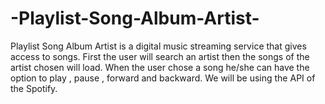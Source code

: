# -Playlist-Song-Album-Artist-
Playlist Song Album Artist is a digital music streaming service that gives access to songs. First the user will search an artist then the songs of the artist chosen will load. When the user chose a song he/she can have the option to play ,  pause , forward and backward. We will be using the API of the Spotify.
